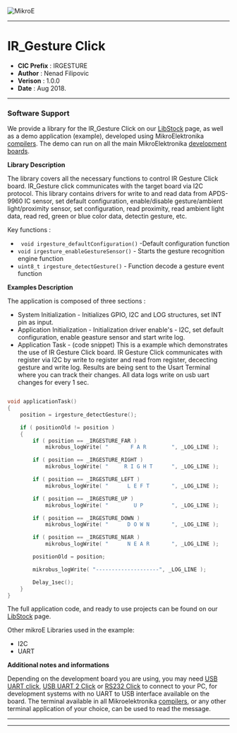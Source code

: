 ![MikroE](http://www.mikroe.com/img/designs/beta/logo_small.png)

---

# IR_Gesture Click

- **CIC Prefix**  : IRGESTURE
- **Author**      : Nenad Filipovic
- **Verison**     : 1.0.0
- **Date**        : Aug 2018.

---

### Software Support

We provide a library for the IR_Gesture Click on our [LibStock](https://libstock.mikroe.com/projects/view/1703/ir-gesture-click) 
page, as well as a demo application (example), developed using MikroElektronika 
[compilers](http://shop.mikroe.com/compilers). The demo can run on all the main 
MikroElektronika [development boards](http://shop.mikroe.com/development-boards).

**Library Description**

The library covers all the necessary functions to control IR Gesture Click board.
IR_Gesture click communicates with the target board via I2C protocol. 
This library contains drivers for write to and read data from APDS-9960 IC sensor,
set default configuration, enable/disable gesture/ambient light/proximity sensor,
set configuration, read proximity, read ambient light data, 
read red, green or blue color data, detectin gesture, etc. 

Key functions :

- ``` void irgesture_defaultConfiguration()``` -Default configuration function
- ``` void irgesture_enableGestureSensor() ``` - Starts the gesture recognition engine function
- ``` uint8_t irgesture_detectGesture() ``` - Function decode a gesture event function

**Examples Description**

The application is composed of three sections :

- System Initialization - Initializes GPIO, I2C and LOG structures, set INT pin as input.
- Application Initialization - Initialization driver enable's - I2C,
     set default configuration, enable geasture sensor and start write log.
- Application Task - (code snippet) This is a example which demonstrates the use of IR Gesture Click board.
     IR Gesture Click communicates with register via I2C by write to register and read from register,
     dececting gesture and write log.
     Results are being sent to the Usart Terminal where you can track their changes.
     All data logs write on usb uart changes for every 1 sec.


```.c

void applicationTask()
{
    position = irgesture_detectGesture();

    if ( positionOld != position )
    {
        if ( position == _IRGESTURE_FAR )
            mikrobus_logWrite( "       F A R        ", _LOG_LINE );

        if ( position == _IRGESTURE_RIGHT )
            mikrobus_logWrite( "     R I G H T      ", _LOG_LINE );

        if ( position == _IRGESTURE_LEFT )
            mikrobus_logWrite( "      L E F T       ", _LOG_LINE );

        if ( position == _IRGESTURE_UP )
            mikrobus_logWrite( "        U P         ", _LOG_LINE );

        if ( position == _IRGESTURE_DOWN )
            mikrobus_logWrite( "      D O W N       ", _LOG_LINE );

        if ( position == _IRGESTURE_NEAR )
            mikrobus_logWrite( "      N E A R       ", _LOG_LINE );

        positionOld = position;

        mikrobus_logWrite( "--------------------", _LOG_LINE );

        Delay_1sec();
    }
}

```


The full application code, and ready to use projects can be found on our 
[LibStock](https://libstock.mikroe.com/projects/view/1703/ir-gesture-click) page.

Other mikroE Libraries used in the example:

- I2C
- UART


**Additional notes and informations**

Depending on the development board you are using, you may need 
[USB UART click](http://shop.mikroe.com/usb-uart-click), 
[USB UART 2 Click](http://shop.mikroe.com/usb-uart-2-click) or 
[RS232 Click](http://shop.mikroe.com/rs232-click) to connect to your PC, for 
development systems with no UART to USB interface available on the board. The 
terminal available in all Mikroelektronika 
[compilers](http://shop.mikroe.com/compilers), or any other terminal application 
of your choice, can be used to read the message.

---
---
